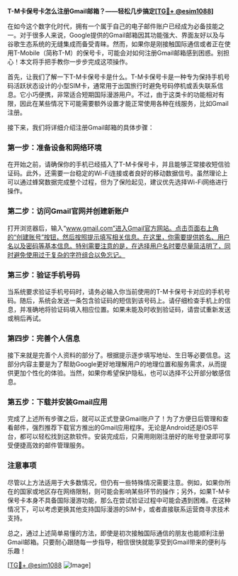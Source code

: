 **T-M卡保号卡怎么注册Gmail邮箱？——轻松几步搞定[[TG💪+ @esim1088](https://t.me/s/esim1088)]**

在如今这个数字化时代，拥有一个属于自己的电子邮件账户已经成为必备技能之一。对于很多人来说，Google提供的Gmail邮箱因其功能强大、界面友好以及与谷歌生态系统的无缝集成而备受青睐。然而，如果你是刚接触国际通信或者正在使用T-Mobile（简称T-M）的保号卡，可能会对如何注册Gmail邮箱感到困惑。别担心！本文将手把手教你一步步完成这项操作。

首先，让我们了解一下T-M卡保号卡是什么。T-M卡保号卡是一种专为保持手机号码活跃状态设计的小型SIM卡，通常用于出国旅行时避免号码停机或丢失联系信息。它小巧便携，非常适合短期国际漫游用户。不过，由于这类卡的功能相对有限，因此在某些情况下可能需要额外设置才能正常使用各种在线服务，比如Gmail注册。

接下来，我们将详细介绍注册Gmail邮箱的具体步骤：

### 第一步：准备设备和网络环境

在开始之前，请确保你的手机已经插入了T-M卡保号卡，并且能够正常接收短信验证码。此外，还需要一台稳定的Wi-Fi连接或者良好的移动数据信号。虽然理论上可以通过蜂窝数据完成整个过程，但为了保险起见，建议优先选择Wi-Fi网络进行操作。

### 第二步：访问Gmail官网并创建新账户

打开浏览器后，输入“www.gmail.com”进入Gmail官方网站。点击页面右上角的“创建账号”按钮，然后按照提示填写相关信息。在这里，你需要提供姓名、用户名以及密码等基本信息。特别需要注意的是，在选择用户名时要尽量简洁明了，同时避免使用过于复杂的字符组合以免忘记。

### 第三步：验证手机号码

当系统要求验证手机号码时，请务必输入你当前使用的T-M卡保号卡对应的手机号码。随后，系统会发送一条包含验证码的短信到该号码上。请仔细检查手机上的信息，并准确地将验证码填入相应位置。如果未能及时收到验证码，请尝试重新发送或稍后再试。

### 第四步：完善个人信息

接下来就是完善个人资料的部分了。根据提示逐步填写地址、生日等必要信息。这部分内容主要是为了帮助Google更好地理解用户的地理位置和服务需求，从而提供更加个性化的体验。当然，如果你希望保护隐私，也可以选择不公开部分敏感信息。

### 第五步：下载并安装Gmail应用

完成了上述所有步骤之后，就可以正式登录Gmail账户了！为了方便日后管理和查看邮件，强烈推荐下载官方推出的Gmail应用程序。无论是Android还是iOS平台，都可以轻松找到这款软件。安装完成后，只需用刚刚注册好的账号登录即可享受便捷高效的邮件管理服务。

### 注意事项

尽管以上方法适用于大多数情况，但仍有一些特殊情况需要注意。例如，如果你所在的国家或地区存在网络限制，则可能会影响某些环节的操作；另外，如果T-M卡保号卡本身不具备国际漫游功能，那么在尝试验证过程中可能会遇到困难。在这种情况下，可以考虑更换其他支持国际漫游的SIM卡，或者直接联系运营商寻求技术支持。

总之，通过上述简单易懂的方法，即使是初次接触国际通信的朋友也能顺利注册Gmail邮箱。只要耐心跟随每一步指导，相信很快就能享受到Gmail带来的便利与乐趣！

[[TG💪+ @esim1088](https://t.me/s/esim1088) ![Image](https://i.postimg.cc/4NQfJmqS/Snipaste-2025-05-13-00-14-12.png)]